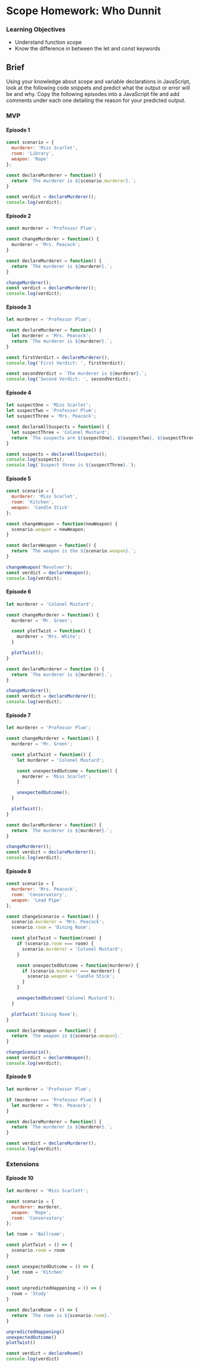 # Scope Homework: Who Dunnit

### Learning Objectives

- Understand function scope
- Know the difference in between the let and const keywords

## Brief

Using your knowledge about scope and variable declarations in JavaScript, look at the following code snippets and predict what the output or error will be and why. Copy the following episodes into a JavaScript file and add comments under each one detailing the reason for your predicted output.

### MVP

#### Episode 1

```js
const scenario = {
  murderer: 'Miss Scarlet',
  room: 'Library',
  weapon: 'Rope'
};

const declareMurderer = function() {
  return `The murderer is ${scenario.murderer}.`;
}

const verdict = declareMurderer();
console.log(verdict);
```

<!-- The murderer is Miss Scarlett  -->

#### Episode 2

```js
const murderer = 'Professor Plum';

const changeMurderer = function() {
  murderer = 'Mrs. Peacock';
}

const declareMurderer = function() {
  return `The murderer is ${murderer}.`;
}

changeMurderer();
const verdict = declareMurderer();
console.log(verdict);
```

<!-- Will throw an error because can't reassign const murderer. -->

#### Episode 3

```js
let murderer = 'Professor Plum';

const declareMurderer = function() {
  let murderer = 'Mrs. Peacock';
  return `The murderer is ${murderer}.`;
}

const firstVerdict = declareMurderer();
console.log('First Verdict: ', firstVerdict);

const secondVerdict = `The murderer is ${murderer}.`;
console.log('Second Verdict: ', secondVerdict);
```
<!-- 
First verdict will be the murderer is Mrs Peacock. It calls a function which has its own murderer variable declared at block level.
Second verdict will be the murderer is Professor Plum. It calls the murder variable directly and the value for murderer held at the level of the whole file is Prof Plum. 
-->

#### Episode 4

```js
let suspectOne = 'Miss Scarlet';
let suspectTwo = 'Professor Plum';
let suspectThree = 'Mrs. Peacock';

const declareAllSuspects = function() {
  let suspectThree = 'Colonel Mustard';
  return `The suspects are ${suspectOne}, ${suspectTwo}, ${suspectThree}.`;
}

const suspects = declareAllSuspects();
console.log(suspects);
console.log(`Suspect three is ${suspectThree}.`);
```
<!-- 
This will first list the suspects as Miss Scarlet, Prof Plum and Col Mustard as suspectThree is reset at block level in the declareAllSuspects function
The second output will list Mrs Peacock as suspectThree as the reassignment as Col Mustard only extends to the scope of the declareAllSuspects function -->

#### Episode 5

```js
const scenario = {
  murderer: 'Miss Scarlet',
  room: 'Kitchen',
  weapon: 'Candle Stick'
};

const changeWeapon = function(newWeapon) {
  scenario.weapon = newWeapon;
}

const declareWeapon = function() {
  return `The weapon is the ${scenario.weapon}.`;
}

changeWeapon('Revolver');
const verdict = declareWeapon();
console.log(verdict);
```
<!-- 
The weapon is the revolver. It is possible to change the properties of the object held in const scenario, so reassigning the weapon in the changeWeapon function is allowed. -->

#### Episode 6

```js
let murderer = 'Colonel Mustard';

const changeMurderer = function() {
  murderer = 'Mr. Green';

  const plotTwist = function() {
    murderer = 'Mrs. White';
  }

  plotTwist();
}

const declareMurderer = function () {
  return `The murderer is ${murderer}.`;
}

changeMurderer();
const verdict = declareMurderer();
console.log(verdict);
```
<!-- 
The murderer is Mrs White. The murderer variable is declared at block level and all the subsequent changes are within that scope. -->

#### Episode 7

```js
let murderer = 'Professor Plum';

const changeMurderer = function() {
  murderer = 'Mr. Green';

  const plotTwist = function() {
    let murderer = 'Colonel Mustard';

    const unexpectedOutcome = function() {
      murderer = 'Miss Scarlet';
    }

    unexpectedOutcome();
  }

  plotTwist();
}

const declareMurderer = function() {
  return `The murderer is ${murderer}.`;
}

changeMurderer();
const verdict = declareMurderer();
console.log(verdict);
```

<!-- The murderer is Mr Green. The murderer variable declared in plotTwist is a new variable which only has block scope so it won't affect the value of the murderer stored at the level of the main body of the changeMurderer function -->

#### Episode 8

```js
const scenario = {
  murderer: 'Mrs. Peacock',
  room: 'Conservatory',
  weapon: 'Lead Pipe'
};

const changeScenario = function() {
  scenario.murderer = 'Mrs. Peacock';
  scenario.room = 'Dining Room';

  const plotTwist = function(room) {
    if (scenario.room === room) {
      scenario.murderer = 'Colonel Mustard';
    }

    const unexpectedOutcome = function(murderer) {
      if (scenario.murderer === murderer) {
        scenario.weapon = 'Candle Stick';
      }
    }

    unexpectedOutcome('Colonel Mustard');
  }

  plotTwist('Dining Room');
}

const declareWeapon = function() {
  return `The weapon is ${scenario.weapon}.`
}

changeScenario();
const verdict = declareWeapon();
console.log(verdict);
```

<!-- The weapon is the Candle Stick. The properties of the object held in const scenario can be changed. The room is changed first in the changeScenario function, then because the tests in the if blocks of plotTwist and unexpectedOutcome pass, the murderer and weapon is changed.  -->

#### Episode 9

```js
let murderer = 'Professor Plum';

if (murderer === 'Professor Plum') {
  let murderer = 'Mrs. Peacock';
}

const declareMurderer = function() {
  return `The murderer is ${murderer}.`;
}

const verdict = declareMurderer();
console.log(verdict);
```

<!-- The murderer is Professor Plum. Although the if test passes it creates a new block level variable called murderer, this does not affect the variable held at the top level, which is still Professor Plum. -->

### Extensions

#### Episode 10

```js
let murderer = 'Miss Scarlett';

const scenario = {
  murderer: murderer,
  weapon: 'Rope',
  room: 'Conservatory'
};

let room = 'Ballroom';

const plotTwist = () => {
  scenario.room = room
}

const unexpectedOutcome = () => {
  let room = 'Kitchen'
} 

const unpredictedHappening = () => {
  room = 'Study'
}

const declareRoom = () => {
  return `The room is ${scenario.room}.`
}

unpredictedHappening()
unexpectedOutcome()
plotTwist()

const verdict = declareRoom()
console.log(verdict)
```
<!-- 
The room is Study. The scenario.room is originally set to Conservatory. A variable room is originally set to Ballroom. Both the unexpectedOutcome and unpredictedHappening functions change a variable called room. But in the unexpectedOutcome function this is a new block level variable called room. Only unpredictedHappening changes the original room variable held at the top level. The plotTwist function assigns to scenario.room whatever is held in that top level variable room, which once the functions have been run is Study (assigned in the unpredictedHappening function)  -->